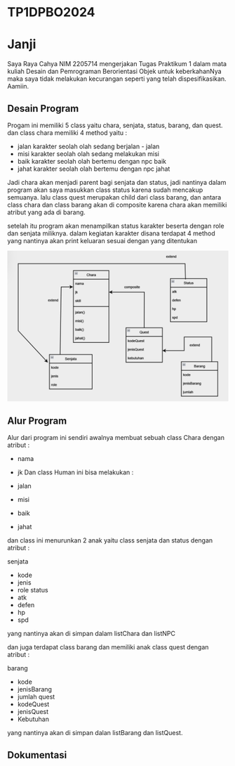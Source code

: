 # TP1DPBO2024

# Janji
Saya Raya Cahya NIM 2205714 mengerjakan Tugas Praktikum 1 dalam mata kuliah Desain dan Pemrograman Berorientasi Objek untuk keberkahanNya maka saya tidak melakukan kecurangan seperti yang telah dispesifikasikan. Aamiin.

## Desain Program
Progam ini memiliki 5 class yaitu chara, senjata, status, barang, dan quest. dan class chara memiliki 4 method yaitu :
* jalan
  karakter seolah olah sedang berjalan - jalan
* misi
  karakter seolah olah sedang melakukan misi
* baik
  karakter seolah olah bertemu dengan npc baik
* jahat
  karakter seolah olah bertemu dengan npc jahat

Jadi chara akan menjadi parent bagi senjata dan status, jadi nantinya dalam program akan saya masukkan class status karena sudah mencakup semuanya. lalu class quest merupakan child dari class barang, dan antara class chara dan class barang akan di composite karena chara akan memiliki atribut yang ada di barang.

setelah itu program akan menampilkan status karakter beserta dengan role dan senjata miliknya. dalam kegiatan karakter disana terdapat 4 method yang nantinya akan print keluaran sesuai dengan yang ditentukan

![diagram](diagram.png)

## Alur Program
Alur dari program ini sendiri awalnya membuat sebuah class Chara dengan atribut :

* nama
* jk
Dan class Human ini bisa melakukan :

* jalan
* misi
* baik
* jahat

dan class ini menurunkan 2 anak yaitu class senjata dan status dengan atribut :

senjata
* kode
* jenis
* role
status
* atk
* defen
* hp
* spd

yang nantinya akan di simpan dalam listChara dan listNPC

dan juga terdapat class barang dan memiliki anak class quest dengan atribut :

barang
* kode
* jenisBarang
* jumlah
quest
* kodeQuest
* jenisQuest
* Kebutuhan

yang nantinya akan di simpan dalan listBarang dan listQuest.

## Dokumentasi

